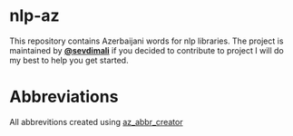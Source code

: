 # nlp-az
This repository contains Azerbaijani words for nlp libraries. The project is maintained by **[@sevdimali](https://github.com/sevdimali)** if you decided to contribute to project I will do my best to help you get started.

# Abbreviations
All abbrevitions created using [az_abbr_creator](https://github.com/sevdimali/az_abbr_creator)
